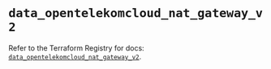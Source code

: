 # `data_opentelekomcloud_nat_gateway_v2`

Refer to the Terraform Registry for docs: [`data_opentelekomcloud_nat_gateway_v2`](https://registry.terraform.io/providers/opentelekomcloud/opentelekomcloud/1.36.48/docs/data-sources/nat_gateway_v2).
